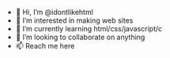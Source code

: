 - 👋 Hi, I’m @idontlikehtml
- 👀 I’m interested in making web sites
- 🌱 I’m currently learning html/css/javascript/c
- 💞️ I’m looking to collaborate on anything
- 📫 Reach me here

<!---
idontlikehtml/idontlikehtml is a ✨ special ✨ repository because its `README.md` (this file) appears on your GitHub profile.
You can click the Preview link to take a look at your changes.
--->
